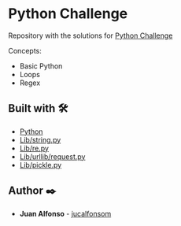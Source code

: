 # Python Challenge

Repository with the solutions for [Python Challenge](http://www.pythonchallenge.com/)

Concepts:

* Basic Python
* Loops
* Regex

## Built with 🛠️

* [Python](https://www.python.org/)
* [Lib/string.py](https://docs.python.org/3/library/string.html)
* [Lib/re.py](https://docs.python.org/3/library/string.html)
* [Lib/urllib/request.py](https://docs.python.org/3/library/urllib.request.html)
* [Lib/pickle.py](https://docs.python.org/es/3/library/pickle.html)


## Author ✒️

* **Juan Alfonso** - [jucalfonsom](https://github.com/jucalfonsom)
